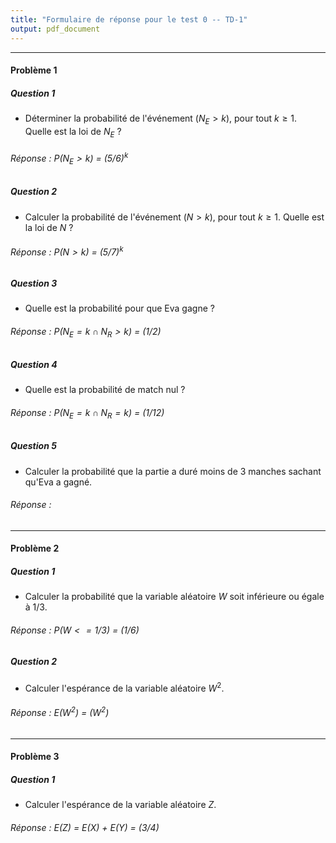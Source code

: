 ```yaml
---
title: "Formulaire de réponse pour le test 0 -- TD-1"
output: pdf_document
---
```


** **



#### Problème 1 



##### Question 1

* Déterminer la probabilité de l'événement $(N_E > k)$, pour tout $k \geq 1$. Quelle est la loi de $N_E$ ?

###### Réponse : P$(N_E > k)$ = $(5/6)^k$


##### Question 2

* Calculer la probabilité de l'événement $(N > k)$, pour tout $k \geq 1$. Quelle est la loi de $N$ ?

###### Réponse : P$(N > k)$ = $(5/7)^k$

##### Question 3

* Quelle est la probabilité pour que Eva gagne ? 

###### Réponse : P$(N_E = k ∩ N_R > k)$ = $(1/2)$


##### Question 4

* Quelle est la probabilité de match nul ?


###### Réponse : P$(N_E = k ∩ N_R = k)$ = $(1/12)$

##### Question 5

* Calculer la probabilité que la partie a duré moins de 3 manches sachant qu'Eva a gagné.


###### Réponse : 


** **

#### Problème 2


  
##### Question 1

*  Calculer la probabilité que la variable aléatoire $W$ soit inférieure ou égale à $1/3$.  

###### Réponse : P$(W <= 1/3)$ = $(1/6)$

  
##### Question 2

*  Calculer l'espérance de la variable aléatoire $W^2$.  

###### Réponse : E$(W^2)$ = $(W^2)$

** **

#### Problème 3 


##### Question 1

*  Calculer l'espérance de la variable aléatoire $Z$.  

###### Réponse : E$(Z)$ = E$(X)$ + E$(Y)$ = $(3/4)$
